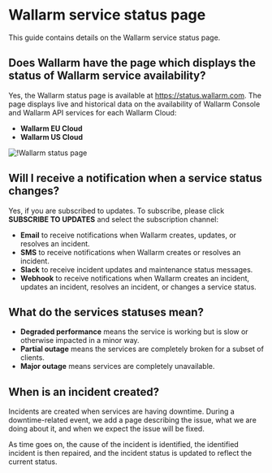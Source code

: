 # Wallarm service status page

This guide contains details on the Wallarm service status page.

## Does Wallarm have the page which displays the status of Wallarm service availability?

Yes, the Wallarm status page is available at https://status.wallarm.com. The page displays live and historical data on the availability of Wallarm Console and Wallarm API services for each Wallarm Cloud:

* **Wallarm EU Cloud**
* **Wallarm US Cloud**

![!Wallarm status page](../images/status-page.png)

## Will I receive a notification when a service status changes?

Yes, if you are subscribed to updates. To subscribe, please click **SUBSCRIBE TO UPDATES** and select the subscription channel:

* **Email** to receive notifications when Wallarm creates, updates, or resolves an incident.
* **SMS** to receive notifications when Wallarm creates or resolves an incident.
* **Slack** to receive incident updates and maintenance status messages.
* **Webhook** to receive notifications when Wallarm creates an incident, updates an incident, resolves an incident, or changes a service status.

## What do the services statuses mean?

* **Degraded performance** means the service is working but is slow or otherwise impacted in a minor way.
* **Partial outage** means the services are completely broken for a subset of clients.
* **Major outage** means services are completely unavailable.

## When is an incident created?

Incidents are created when services are having downtime. During a downtime-related event, we add a page describing the issue, what we are doing about it, and when we expect the issue will be fixed.

As time goes on, the cause of the incident is identified, the identified incident is then repaired, and the incident status is updated to reflect the current status.

